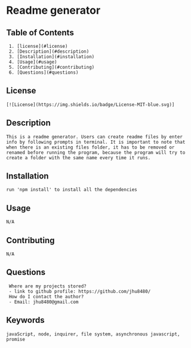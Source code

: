 # Readme generator

## Table of Contents
	 1. [license](#license)
	 2. [Description](#description)
	 3. [Installation](#installation)
	 4. [Usage](#usage)
	 5. [Contributing](#contributing)
	 6. [Questions](#questions)

## License <a name="license"></a> 
	[![License](https://img.shields.io/badge/License-MIT-blue.svg)]

## Description <a name="description"></a>
	This is a readme generator. Users can create readme files by enter info by following prompts in terminal. It is important to note that when there is an existing files folder, it has to be removed or renamed before running the program, because the program will try to create a folder with the same name every time it runs.

## Installation <a name="installation"></a>
	run 'npm install' to install all the dependencies

## Usage <a name="usage"></a>
	N/A

## Contributing <a name="contributing"></a>
	N/A

## Questions <a name="questions"></a>
	 Where are my projects stored?
	 - link to github profile: https://github.com/jhu8480/
	 How do I contact the author?
	 - Email: jhu8480@gmail.com

## Keywords 
	javaScript, node, inquirer, file system, asynchronous javascript, promise
